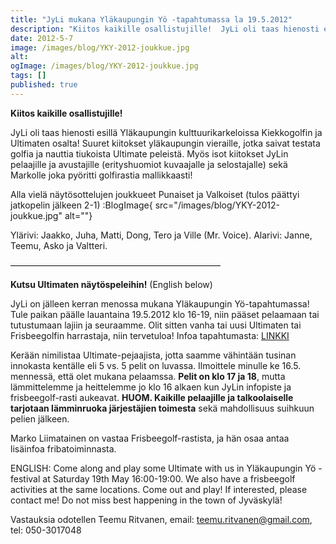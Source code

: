 ```yaml
---
title: "JyLi mukana Yläkaupungin Yö -tapahtumassa la 19.5.2012"
description: "Kiitos kaikille osallistujille!  JyLi oli taas hienosti esillä Yläkaupungin kulttuurikarkeloissa Kiekkogolfin ja Ultimaten osalta! Suuret kiitokset yläkaupungin vieraille, jotka saivat testata golfia ja nauttia tiukoista Ultimate peleistä. Myös isot kiitokset JyLin pelaajille ja avustajille (erityshuomiot kuvaajalle ja selostajalle) sekä Markolle joka pyöritti golfirastia mallikkaasti! Alla vielä näytösottelujen joukkueet Punaiset ja Valkoiset (tulos päättyi jatkopelin jälkeen"
date: 2012-5-7
image: /images/blog/YKY-2012-joukkue.jpg
alt:
ogImage: /images/blog/YKY-2012-joukkue.jpg
tags: []
published: true
---
```

**Kiitos kaikille osallistujille!**

JyLi oli taas hienosti esillä Yläkaupungin kulttuurikarkeloissa Kiekkogolfin ja Ultimaten osalta! Suuret kiitokset yläkaupungin vieraille, jotka saivat testata golfia ja nauttia tiukoista Ultimate peleistä. Myös isot kiitokset JyLin pelaajille ja avustajille (erityshuomiot kuvaajalle ja selostajalle) sekä Markolle joka pyöritti golfirastia mallikkaasti!

Alla vielä näytösottelujen joukkueet Punaiset ja Valkoiset (tulos päättyi jatkopelin jälkeen 2-1)
:BlogImage{ src="/images/blog/YKY-2012-joukkue.jpg" alt=""}

Ylärivi: Jaakko, Juha, Matti, Dong, Tero ja Ville (Mr. Voice).
Alarivi: Janne, Teemu, Asko ja Valtteri.

————————————————————————

**Kutsu Ultimaten näytöspeleihin!** (English below)

JyLi on jälleen kerran menossa mukana Yläkaupungin Yö-tapahtumassa! Tule paikan päälle lauantaina 19.5.2012 klo 16-19, niin pääset pelaamaan tai tutustumaan lajiin ja seuraamme. Olit sitten vanha tai uusi Ultimaten tai Frisbeegolfin harrastaja, niin tervetuloa! Infoa tapahtumasta: [LINKKI](http://www.ylakaupunginyo.fi/ohjelma/paikat/#kampuksen-urheilukentta)

Kerään nimilistaa Ultimate-pejaajista, jotta saamme vähintään tusinan innokasta kentälle eli 5 vs. 5 pelit on luvassa. Ilmoittele minulle ke 16.5. mennessä, että olet mukana pelaamssa. **Pelit on klo 17 ja 18**, mutta lämmittelemme ja heittelemme jo klo 16 alkaen kun JyLin infopiste ja frisbeegolf-rasti aukeavat. **HUOM. Kaikille pelaajille ja talkoolaiselle tarjotaan lämminruoka järjestäjien toimesta** sekä mahdollisuus suihkuun pelien jälkeen.

Marko Liimatainen on vastaa Frisbeegolf-rastista, ja hän osaa antaa lisäinfoa fribatoiminnasta.

ENGLISH: Come along and play some Ultimate with us in Yläkaupungin Yö -festival at Saturday 19th May 16:00-19:00. We also have a frisbeegolf activities at the same locations. Come out and play! If interested, please contact me! Do not miss best happening in the town of Jyväskylä!

Vastauksia odotellen
Teemu Ritvanen, email: teemu.ritvanen@gmail.com, tel: 050-3017048
